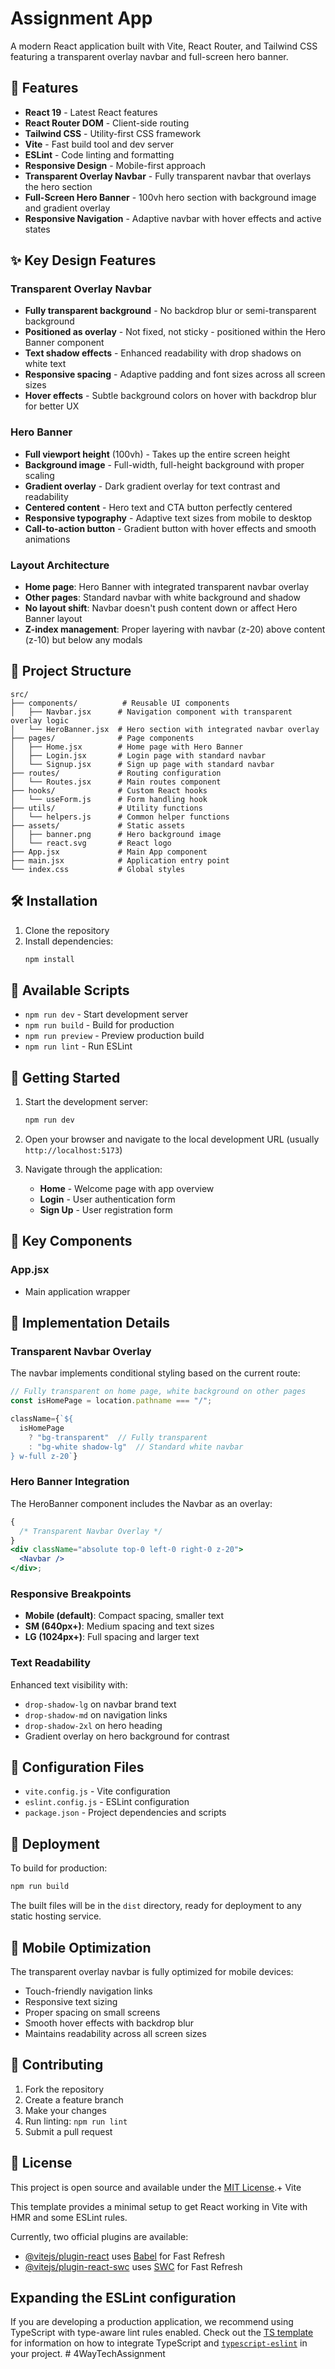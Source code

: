 # Assignment App

A modern React application built with Vite, React Router, and Tailwind CSS featuring a transparent overlay navbar and full-screen hero banner.

## 🚀 Features

- **React 19** - Latest React features
- **React Router DOM** - Client-side routing
- **Tailwind CSS** - Utility-first CSS framework
- **Vite** - Fast build tool and dev server
- **ESLint** - Code linting and formatting
- **Responsive Design** - Mobile-first approach
- **Transparent Overlay Navbar** - Fully transparent navbar that overlays the hero section
- **Full-Screen Hero Banner** - 100vh hero section with background image and gradient overlay
- **Responsive Navigation** - Adaptive navbar with hover effects and active states

## ✨ Key Design Features

### Transparent Overlay Navbar

- **Fully transparent background** - No backdrop blur or semi-transparent background
- **Positioned as overlay** - Not fixed, not sticky - positioned within the Hero Banner component
- **Text shadow effects** - Enhanced readability with drop shadows on white text
- **Responsive spacing** - Adaptive padding and font sizes across all screen sizes
- **Hover effects** - Subtle background colors on hover with backdrop blur for better UX

### Hero Banner

- **Full viewport height** (100vh) - Takes up the entire screen height
- **Background image** - Full-width, full-height background with proper scaling
- **Gradient overlay** - Dark gradient overlay for text contrast and readability
- **Centered content** - Hero text and CTA button perfectly centered
- **Responsive typography** - Adaptive text sizes from mobile to desktop
- **Call-to-action button** - Gradient button with hover effects and smooth animations

### Layout Architecture

- **Home page**: Hero Banner with integrated transparent navbar overlay
- **Other pages**: Standard navbar with white background and shadow
- **No layout shift**: Navbar doesn't push content down or affect Hero Banner layout
- **Z-index management**: Proper layering with navbar (z-20) above content (z-10) but below any modals

## 📁 Project Structure

```
src/
├── components/          # Reusable UI components
│   ├── Navbar.jsx      # Navigation component with transparent overlay logic
│   └── HeroBanner.jsx  # Hero section with integrated navbar overlay
├── pages/              # Page components
│   ├── Home.jsx        # Home page with Hero Banner
│   ├── Login.jsx       # Login page with standard navbar
│   └── Signup.jsx      # Sign up page with standard navbar
├── routes/             # Routing configuration
│   └── Routes.jsx      # Main routes component
├── hooks/              # Custom React hooks
│   └── useForm.js      # Form handling hook
├── utils/              # Utility functions
│   └── helpers.js      # Common helper functions
├── assets/             # Static assets
│   ├── banner.png      # Hero background image
│   └── react.svg       # React logo
├── App.jsx             # Main App component
├── main.jsx            # Application entry point
└── index.css           # Global styles
```

## 🛠️ Installation

1. Clone the repository
2. Install dependencies:
   ```bash
   npm install
   ```

## 📝 Available Scripts

- `npm run dev` - Start development server
- `npm run build` - Build for production
- `npm run preview` - Preview production build
- `npm run lint` - Run ESLint

## 🚦 Getting Started

1. Start the development server:

   ```bash
   npm run dev
   ```

2. Open your browser and navigate to the local development URL (usually `http://localhost:5173`)

3. Navigate through the application:
   - **Home** - Welcome page with app overview
   - **Login** - User authentication form
   - **Sign Up** - User registration form

## 🎯 Key Components

### App.jsx

- Main application wrapper

## 🎨 Implementation Details

### Transparent Navbar Overlay

The navbar implements conditional styling based on the current route:

```jsx
// Fully transparent on home page, white background on other pages
const isHomePage = location.pathname === "/";

className={`${
  isHomePage
    ? "bg-transparent"  // Fully transparent
    : "bg-white shadow-lg"  // Standard white navbar
} w-full z-20`}
```

### Hero Banner Integration

The HeroBanner component includes the Navbar as an overlay:

```jsx
{
  /* Transparent Navbar Overlay */
}
<div className="absolute top-0 left-0 right-0 z-20">
  <Navbar />
</div>;
```

### Responsive Breakpoints

- **Mobile (default)**: Compact spacing, smaller text
- **SM (640px+)**: Medium spacing and text sizes
- **LG (1024px+)**: Full spacing and larger text

### Text Readability

Enhanced text visibility with:

- `drop-shadow-lg` on navbar brand text
- `drop-shadow-md` on navigation links
- `drop-shadow-2xl` on hero heading
- Gradient overlay on hero background for contrast

## 🔧 Configuration Files

- `vite.config.js` - Vite configuration
- `eslint.config.js` - ESLint configuration
- `package.json` - Project dependencies and scripts

## 🚀 Deployment

To build for production:

```bash
npm run build
```

The built files will be in the `dist` directory, ready for deployment to any static hosting service.

## 📱 Mobile Optimization

The transparent overlay navbar is fully optimized for mobile devices:

- Touch-friendly navigation links
- Responsive text sizing
- Proper spacing on small screens
- Smooth hover effects with backdrop blur
- Maintains readability across all screen sizes

## 🤝 Contributing

1. Fork the repository
2. Create a feature branch
3. Make your changes
4. Run linting: `npm run lint`
5. Submit a pull request

## 📄 License

This project is open source and available under the [MIT License](LICENSE).+ Vite

This template provides a minimal setup to get React working in Vite with HMR and some ESLint rules.

Currently, two official plugins are available:

- [@vitejs/plugin-react](https://github.com/vitejs/vite-plugin-react/blob/main/packages/plugin-react) uses [Babel](https://babeljs.io/) for Fast Refresh
- [@vitejs/plugin-react-swc](https://github.com/vitejs/vite-plugin-react/blob/main/packages/plugin-react-swc) uses [SWC](https://swc.rs/) for Fast Refresh

## Expanding the ESLint configuration

If you are developing a production application, we recommend using TypeScript with type-aware lint rules enabled. Check out the [TS template](https://github.com/vitejs/vite/tree/main/packages/create-vite/template-react-ts) for information on how to integrate TypeScript and [`typescript-eslint`](https://typescript-eslint.io) in your project.
#   4 W a y T e c h A s s i g n m e n t 
 
 
